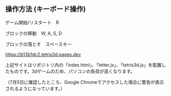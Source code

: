 ## 操作方法 (キーボード操作)

ゲーム開始/リスタート　R

ブロックの移動　W, A, S, D

ブロックの落とす　スペースキー

https://b13b1dc2.tetris3d.pages.dev

上記サイトはリポジトリ内の「index.html」、「letter.js」、「tetris3d.js」を配置したものです。3dゲームのため、パソコンの負荷が高くなります。
 
（7月5日に確認したところ、Google Chromeでアクセスした場合に警告が表示されるようになっています。）

